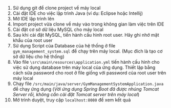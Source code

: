 1. Sử dụng git để clone project về máy local
2. Cài đặt IDE cho việc lập trình Java (ví dụ: Eclipse hoặc Intellij)
3. Mở IDE lập trình lên
4. Import project vừa clone về máy vào trong không gian làm việc trên IDE
5. Cài đặt cơ sở dữ liệu MySQL cho máy local
6. Sau khi cài đặt MySQL, tiến hành cấu hình root user. Hãy ghi nhớ mật khẩu của root user
7. Sử dụng Script của Database của hệ thống ở file `gym_management_system.sql` để chạy trên máy local. (Mục đích là tạo cơ    sở dữ liệu cho hệ thống)
8. Vào file `\src\main\resources\application.yml` tiến hành cấu hình cho việc sử dụng database trên máy local của ứng dụng. Thiết lập bằng cách sửa password cho root ở file giống với password của root user trên máy local
9. Chạy file `/src/main/java/server/GymManagementSystemApplication.java` để chạy ứng dụng (*Với ứng dụng Spring Boot đã được nhúng Tomcat Server rồi, không cần cài đặt Tomcat server trên máy local*)
10. Mở trình duyệt, truy cập `localhost:8080` để xem kết quả